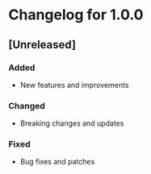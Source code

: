 # Changelog for 1.0.0

## [Unreleased]

### Added
- New features and improvements

### Changed
- Breaking changes and updates

### Fixed
- Bug fixes and patches
